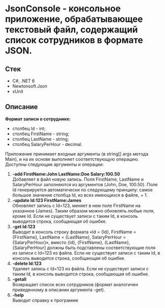 # JsonConsole - консольное приложение, обрабатывающее текстовый файл, содержащий список сотрудников в формате JSON.
## Стек
+ С#, .NET 6
+ Newtonsoft.Json
+ xUnit
## Описание
**Формат записи о сотруднике:**  
+ столбец Id - int;
+ столбец FirstName - string;
+ столбец LastName - string;
+ столбец SalaryPerHour - decimal.
  
Приложение принимает входные аргументы (в string[] args метода Main), и на их основе
выполняет соответствующую операцию.
Доступны следующие аргументы и операции:
1. **-add FirstName:John LastName:Doe Salary:100.50**  
Добавляет в файл новую запись. Поля FirstName, LastName и SalaryPerHour заполняются из аргументов (John, Doe, 100.50). Поле Id генерируется автоматически по следующему принципу: самое большое значение столбца Id, из всех имеющихся в файле, + 1.
2. **-update Id:123 FirstName:James**  
Обновляет запись с Id=123, меняет в нем поле FirstName на указанное (James). Таким образом можно обновлять любые поля, кроме Id. Если не существует записи с таким Id, в консоль выводится строка, сообщающая об ошибке.
3. **-get Id:123**  
Выводит в консоль строку формата «Id = {Id}, FirstName = {FirstName}, LastName = {LastName}, SalaryPerHour = {SalaryPerHour}», вместо {Id}, {FirstName}, {LastName}, {SalaryPerHour} должны быть подставлены соответствующие поля из записи с Id=123 из файла. Если не существует записи с таким Id, в консоль выводится строка, сообщающая об ошибке.
4. **-delete Id:123**  
Удаляет запись с Id=123 из файла. Если не существует записи с таким Id, в консоль выводится строка, сообщающая об ошибке.
5. **-getall**  
Возвращает список всех сотрудников (формат аналогичен приведенному в описании аргумента -get).
6. **-help**  
Выводит справку к программе
